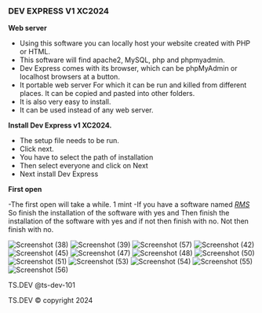 ### DEV EXPRESS V1 XC2024
**Web server**

- Using this software you can locally host your website created with PHP or HTML. 
- This software will find apache2, MySQL, php and phpmyadmin. 
- Dev Express comes with its browser, which can be phpMyAdmin or localhost browsers at a button.
- It portable web server For which it can be run and killed from different places. It can be copied and pasted into other folders. 
- It is also very easy to install. 
- It can be used instead of any web server. 


**Install Dev Express v1 XC2024.**
  - The setup file needs to be run. 
  - Click next. 
  - You have to select the path of installation
  - Then select everyone and click on Next
  - Next install Dev Express
   

**First open**

-The first open will take a while. 1 mint
-If you have a software named _[RMS](shahedtech-ts-dev.netlify.app)_ So finish the installation of the software with yes and Then finish the installation of the software with yes and if not then finish with no. Not then finish with no. 


![Screenshot (38)](https://github.com/user-attachments/assets/0d1145ee-2ff4-4886-ad13-a6b7e492b9a4)
![Screenshot (39)](https://github.com/user-attachments/assets/108caba1-4e41-4497-87e8-1f9ebcaebeb9)
![Screenshot (57)](https://github.com/user-attachments/assets/55e4f2a5-6488-49ee-b2e8-27909ee3320e)
![Screenshot (42)](https://github.com/user-attachments/assets/20d030fd-bc5c-4591-919f-24bddc36eb03)
![Screenshot (45)](https://github.com/user-attachments/assets/6084e9bd-70ec-4834-87e8-38848724d881)
![Screenshot (47)](https://github.com/user-attachments/assets/226b1fe0-226e-4a04-8a76-ce9ccb9ac997)
![Screenshot (48)](https://github.com/user-attachments/assets/d2506d51-080e-4d02-9455-8fa2342da545)
![Screenshot (50)](https://github.com/user-attachments/assets/e520cddb-7157-4c92-a048-6dcda1347c62)
![Screenshot (51)](https://github.com/user-attachments/assets/d77b82be-7f61-4457-9920-0fcf579b7828)
![Screenshot (53)](https://github.com/user-attachments/assets/1226fa99-1731-47e7-a5cf-d768072962df)
![Screenshot (54)](https://github.com/user-attachments/assets/841123b1-1462-4936-9249-744c52d7116c)
![Screenshot (55)](https://github.com/user-attachments/assets/5505fbcf-715e-4f9b-a184-6f3f1ab90bfc)
![Screenshot (56)](https://github.com/user-attachments/assets/fd8b76bb-33a6-483c-ad6b-6a5a58e943a4)


TS.DEV @ts-dev-101 

TS.DEV © copyright 2024
